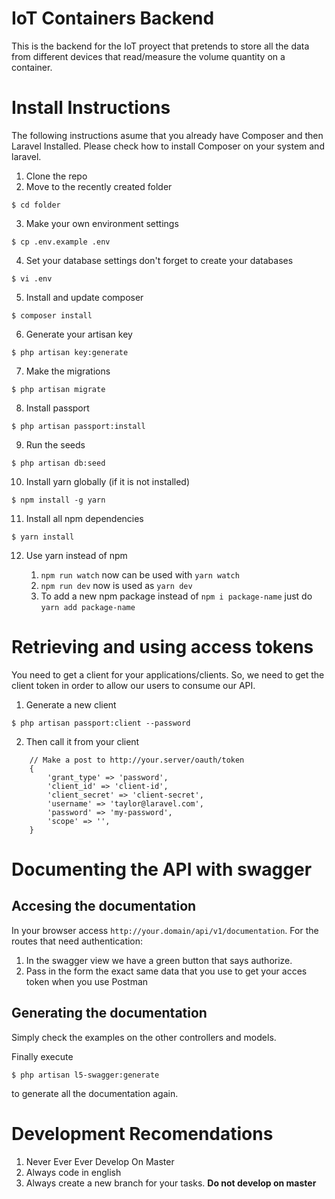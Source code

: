 # IoT Containers Backend

This is the backend for the IoT proyect that pretends to store all the data from different devices that read/measure the volume quantity on a container.

# Install Instructions
The following instructions asume that you already have Composer and then Laravel Installed. Please check how to install Composer on your system and laravel.

1. Clone the repo
2. Move to the recently created folder
```shell
$ cd folder
```
3. Make your own environment settings
```shell
$ cp .env.example .env
```

4. Set your database settings don't forget to create your databases 
```shell
$ vi .env
```

5. Install and update composer
```shell
$ composer install
```

6. Generate your artisan key
```shell
$ php artisan key:generate
```

7. Make the migrations
```shell
$ php artisan migrate
```

8. Install passport
```shell
$ php artisan passport:install
```

9. Run the seeds 
```shell
$ php artisan db:seed
```

10. Install yarn globally (if it is not installed)
```shell
$ npm install -g yarn
```

11. Install all npm dependencies
```shell
$ yarn install
```

12. Use yarn instead of npm

    1. `npm run watch` now can be used with `yarn watch`
    2. `npm run dev` now is used as `yarn dev`
    3. To add a new npm package instead of `npm i package-name` just do `yarn add package-name`

# Retrieving and using access tokens

You need to get a client for your applications/clients. So, we need to get the client token in order to allow our users to consume our API.

1. Generate a new client
```shell
$ php artisan passport:client --password
```

2. Then call it from your client
```
    // Make a post to http://your.server/oauth/token
    {
        'grant_type' => 'password',
        'client_id' => 'client-id',
        'client_secret' => 'client-secret',
        'username' => 'taylor@laravel.com',
        'password' => 'my-password',
        'scope' => '',
    }
```

# Documenting the API with swagger

## Accesing the documentation

In your browser access `http://your.domain/api/v1/documentation`.
For the routes that need authentication:
1. In the swagger view we have a green button that says authorize.
2. Pass in the form the exact same data that you use to get your acces token when you use Postman

## Generating the documentation
Simply check the examples on the other controllers and models.

Finally execute 
```shell
$ php artisan l5-swagger:generate
```
to generate all the documentation again.

# Development Recomendations
1. Never Ever Ever Develop On Master
2. Always code in english
3. Always create a new branch for your tasks. **Do not develop on master** 
